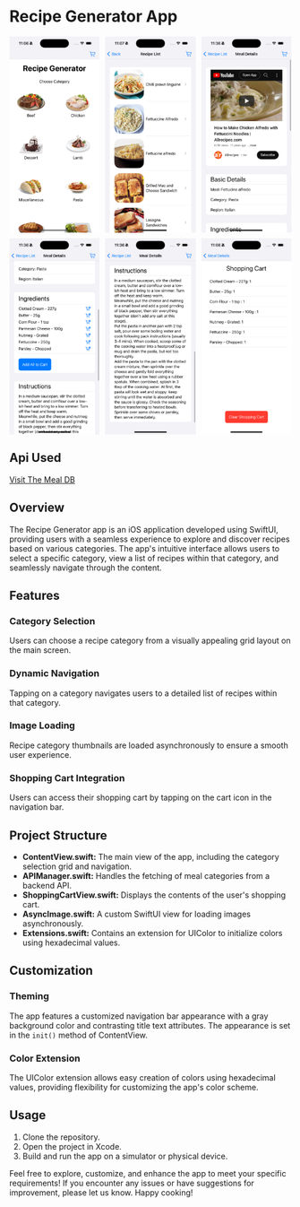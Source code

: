 <style>
  .image-collage {
      display: grid;
      grid-template-columns: repeat(3, 1fr);
      gap: 10px; /* Adjust the gap as needed */
  }

  .image-collage a {
      display: flex;
      justify-content: center; /* Center the images within the anchor elements */
  }

</style>


# Recipe Generator App


<div class="image-collage">
  <a href="Screenshots/Recipe1.png"><img src="Screenshots/Recipe1.png" alt="Recipe 1"></a>
  <a href="Screenshots/Recipe2.png"><img src="Screenshots/Recipe2.png" alt="Recipe 2"></a>
  <a href="Screenshots/Recipe3.png"><img src="Screenshots/Recipe3.png" alt="Recipe 3"></a>
  <a href="Screenshots/Recipe4.png"><img src="Screenshots/Recipe4.png" alt="Recipe 4"></a>
  <a href="Screenshots/Recipe5.png"><img src="Screenshots/Recipe5.png" alt="Recipe 5"></a>
  <a href="Screenshots/Recipe6.png"><img src="Screenshots/Recipe6.png" alt="Recipe 6"></a>
</div>

## Api Used
[Visit The Meal DB](https://www.themealdb.com/api.php)

## Overview
The Recipe Generator app is an iOS application developed using SwiftUI, providing users with a seamless experience to explore and discover recipes based on various categories. The app's intuitive interface allows users to select a specific category, view a list of recipes within that category, and seamlessly navigate through the content.

## Features

### Category Selection
Users can choose a recipe category from a visually appealing grid layout on the main screen.

### Dynamic Navigation
Tapping on a category navigates users to a detailed list of recipes within that category.

### Image Loading
Recipe category thumbnails are loaded asynchronously to ensure a smooth user experience.

### Shopping Cart Integration
Users can access their shopping cart by tapping on the cart icon in the navigation bar.

## Project Structure
- **ContentView.swift:** The main view of the app, including the category selection grid and navigation.
- **APIManager.swift:** Handles the fetching of meal categories from a backend API.
- **ShoppingCartView.swift:** Displays the contents of the user's shopping cart.
- **AsyncImage.swift:** A custom SwiftUI view for loading images asynchronously.
- **Extensions.swift:** Contains an extension for UIColor to initialize colors using hexadecimal values.

## Customization

### Theming
The app features a customized navigation bar appearance with a gray background color and contrasting title text attributes. The appearance is set in the `init()` method of ContentView.

### Color Extension
The UIColor extension allows easy creation of colors using hexadecimal values, providing flexibility for customizing the app's color scheme.

## Usage
1. Clone the repository.
2. Open the project in Xcode.
3. Build and run the app on a simulator or physical device.

Feel free to explore, customize, and enhance the app to meet your specific requirements! If you encounter any issues or have suggestions for improvement, please let us know. Happy cooking!

